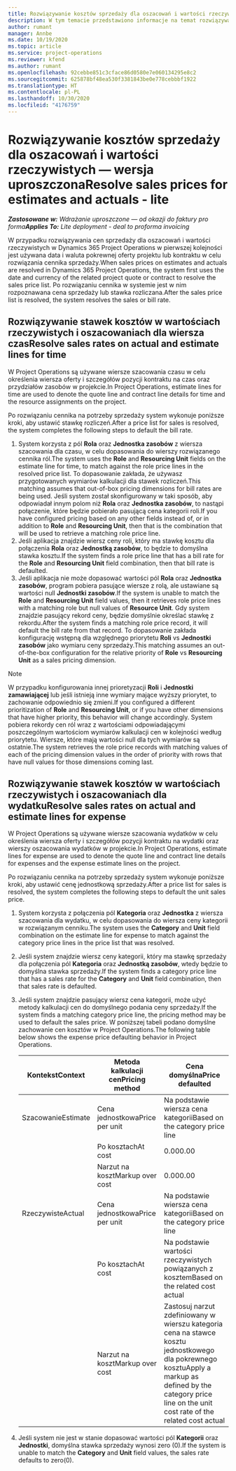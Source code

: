 ```yaml
---
title: Rozwiązywanie kosztów sprzedaży dla oszacowań i wartości rzeczywistych — wersja uproszczona
description: W tym temacie przedstawiono informacje na temat rozwiązywania kosztów kosztu na szacunkach i wartościach rzeczywistych.
author: rumant
manager: Annbe
ms.date: 10/19/2020
ms.topic: article
ms.service: project-operations
ms.reviewer: kfend
ms.author: rumant
ms.openlocfilehash: 92cebbe851c3cface86d0580e7e060134295e8c2
ms.sourcegitcommit: 625878bf48ea530f3381843be0e778cebbbf1922
ms.translationtype: HT
ms.contentlocale: pl-PL
ms.lasthandoff: 10/30/2020
ms.locfileid: "4176759"
---
```

# <a name="resolve-sales-prices-for-estimates-and-actuals---lite"></a><span data-ttu-id="4d291-103">Rozwiązywanie kosztów sprzedaży dla oszacowań i wartości rzeczywistych — wersja uproszczona</span><span class="sxs-lookup"><span data-stu-id="4d291-103">Resolve sales prices for estimates and actuals - lite</span></span>

<span data-ttu-id="4d291-104">_**Zastosowane w:** Wdrażanie uproszczone — od okazji do faktury pro forma_</span><span class="sxs-lookup"><span data-stu-id="4d291-104">_**Applies To:** Lite deployment - deal to proforma invoicing_</span></span>

<span data-ttu-id="4d291-105">W przypadku rozwiązywania cen sprzedaży dla oszacowań i wartości rzeczywistych w Dynamics 365 Project Operations w pierwszej kolejności jest używana data i waluta pokrewnej oferty projektu lub kontraktu w celu rozwiązania cennika sprzedaży.</span><span class="sxs-lookup"><span data-stu-id="4d291-105">When sales prices on estimates and actuals are resolved in Dynamics 365 Project Operations, the system first uses the date and currency of the related project quote or contract to resolve the sales price list.</span></span> <span data-ttu-id="4d291-106">Po rozwiązaniu cennika w systemie jest w nim rozpoznawana cena sprzedaży lub stawka rozliczana.</span><span class="sxs-lookup"><span data-stu-id="4d291-106">After the sales price list is resolved, the system resolves the sales or bill rate.</span></span>

## <a name="resolve-sales-rates-on-actual-and-estimate-lines-for-time"></a><span data-ttu-id="4d291-107">Rozwiązywanie stawek kosztów w wartościach rzeczywistych i oszacowaniach dla wiersza czas</span><span class="sxs-lookup"><span data-stu-id="4d291-107">Resolve sales rates on actual and estimate lines for time</span></span>

<span data-ttu-id="4d291-108">W Project Operations są używane wiersze szacowania czasu w celu określenia wiersza oferty i szczegółów pozycji kontraktu na czas oraz przydziałów zasobów w projekcie.</span><span class="sxs-lookup"><span data-stu-id="4d291-108">In Project Operations, estimate lines for time are used to denote the quote line and contract line details for time and the resource assignments on the project.</span></span>

<span data-ttu-id="4d291-109">Po rozwiązaniu cennika na potrzeby sprzedaży system wykonuje poniższe kroki, aby ustawić stawkę rozliczeń.</span><span class="sxs-lookup"><span data-stu-id="4d291-109">After a price list for sales is resolved, the system completes the following steps to default the bill rate.</span></span>

1. <span data-ttu-id="4d291-110">System korzysta z pól **Rola** oraz **Jednostka zasobów** z wiersza szacowania dla czasu, w celu dopasowania do wierszy rozwiązanego cennika ról.</span><span class="sxs-lookup"><span data-stu-id="4d291-110">The system uses the **Role** and **Resourcing Unit** fields on the estimate line for time, to match against the role price lines in the resolved price list.</span></span> <span data-ttu-id="4d291-111">To dopasowanie zakłada, że używasz przygotowanych wymiarów kalkulacji dla stawek rozliczeń.</span><span class="sxs-lookup"><span data-stu-id="4d291-111">This matching assumes that out-of-box pricing dimensions for bill rates are being used.</span></span> <span data-ttu-id="4d291-112">Jeśli system został skonfigurowany w taki sposób, aby odpowiadał innym polom niż **Rola** oraz **Jednostka zasobów**, to nastąpi połączenie, które będzie pobierało pasującą cena kategorii roli.</span><span class="sxs-lookup"><span data-stu-id="4d291-112">If you have configured pricing based on any other fields instead of, or in addition to **Role** and **Resourcing Unit**, then that is the combination that will be used to retrieve a matching role price line.</span></span>
2. <span data-ttu-id="4d291-113">Jeśli aplikacja znajdzie wiersz ceny roli, który ma stawkę kosztu dla połączenia **Rola** oraz **Jednostką zasobów**, to będzie to domyślna stawka kosztu.</span><span class="sxs-lookup"><span data-stu-id="4d291-113">If the system finds a role price line that has a bill rate for the **Role** and **Resourcing Unit** field combination, then that bill rate is defaulted.</span></span>
3. <span data-ttu-id="4d291-114">Jeśli aplikacja nie może dopasować wartości pól **Rola** oraz **Jednostka zasobów**, program pobiera pasujące wiersze z rolą, ale ustawiane są wartości null **Jednostki zasobów**.</span><span class="sxs-lookup"><span data-stu-id="4d291-114">If the system is unable to match the **Role** and **Resourcing Unit** field values, then it retrieves role price lines with a matching role but null values of **Resource Unit**.</span></span> <span data-ttu-id="4d291-115">Gdy system znajdzie pasujący rekord ceny, będzie domyślnie określać stawkę z rekordu.</span><span class="sxs-lookup"><span data-stu-id="4d291-115">After the system finds a matching role price record, it will default the bill rate from that record.</span></span> <span data-ttu-id="4d291-116">To dopasowanie zakłada konfigurację wstępną dla względnego priorytetu **Roli** vs **Jednostki zasobów** jako wymiaru ceny sprzedaży.</span><span class="sxs-lookup"><span data-stu-id="4d291-116">This matching assumes an out-of-the-box configuration for the relative priority of **Role** vs **Resourcing Unit** as a sales pricing dimension.</span></span>

> [!NOTE]
> <span data-ttu-id="4d291-117">W przypadku konfigurowania innej prioretyzacji **Roli** i **Jednostki zamawiającej** lub jeśli istnieją inne wymiary mające wyższy priorytet, to zachowanie odpowiednio się zmieni.</span><span class="sxs-lookup"><span data-stu-id="4d291-117">If you configured a different prioritization of **Role** and **Resourcing Unit**, or if you have other dimensions that have higher priority, this behavior will change accordingly.</span></span> <span data-ttu-id="4d291-118">System pobiera rekordy cen ról wraz z wartościami odpowiadającymi poszczególnym wartościom wymiarów kalkulacji cen w kolejności według priorytetu. Wiersze, które mają wartości null dla tych wymiarów są ostatnie.</span><span class="sxs-lookup"><span data-stu-id="4d291-118">The system retrieves the role price records with matching values of each of the pricing dimension values in the order of priority with rows that have null values for those dimensions coming last.</span></span>

## <a name="resolve-sales-rates-on-actual-and-estimate-lines-for-expense"></a><span data-ttu-id="4d291-119">Rozwiązywanie stawek kosztów w wartościach rzeczywistych i oszacowaniach dla wydatku</span><span class="sxs-lookup"><span data-stu-id="4d291-119">Resolve sales rates on actual and estimate lines for expense</span></span>

<span data-ttu-id="4d291-120">W Project Operations są używane wiersze szacowania wydatków w celu określenia wiersza oferty i szczegółów pozycji kontraktu na wydatki oraz wierszy oszacowania wydatków w projekcie.</span><span class="sxs-lookup"><span data-stu-id="4d291-120">In Project Operations, estimate lines for expense are used to denote the quote line and contract line details for expenses and the expense estimate lines on the project.</span></span>

<span data-ttu-id="4d291-121">Po rozwiązaniu cennika na potrzeby sprzedaży system wykonuje poniższe kroki, aby ustawić cenę jednostkową sprzedaży.</span><span class="sxs-lookup"><span data-stu-id="4d291-121">After a price list for sales is resolved, the system completes the following steps to default the unit sales price.</span></span>

1. <span data-ttu-id="4d291-122">System korzysta z połączenia pól **Kategoria** oraz **Jednostka** z wiersza szacowania dla wydatku, w celu dopasowania do wiersza ceny kategorii w rozwiązanym cenniku.</span><span class="sxs-lookup"><span data-stu-id="4d291-122">The system uses the **Category** and **Unit** field combination on the estimate line for expense to match against the category price lines in the price list that was resolved.</span></span>
2. <span data-ttu-id="4d291-123">Jeśli system znajdzie wiersz ceny kategorii, który ma stawkę sprzedaży dla połączenia pól **Kategoria** oraz **Jednostką zasobów**, wtedy będzie to domyślna stawka sprzedaży.</span><span class="sxs-lookup"><span data-stu-id="4d291-123">If the system finds a category price line that has a sales rate for the **Category** and **Unit** field combination, then that sales rate is defaulted.</span></span>
3. <span data-ttu-id="4d291-124">Jeśli system znajdzie pasujący wiersz cena kategorii, może użyć metody kalkulacji cen do domyślnego podania ceny sprzedaży.</span><span class="sxs-lookup"><span data-stu-id="4d291-124">If the system finds a matching category price line, the pricing method may be used to default the sales price.</span></span> <span data-ttu-id="4d291-125">W poniższej tabeli podano domyślne zachowanie cen kosztów w Project Operations.</span><span class="sxs-lookup"><span data-stu-id="4d291-125">The following table below shows the expense price defaulting behavior in Project Operations.</span></span>

    | <span data-ttu-id="4d291-126">Kontekst</span><span class="sxs-lookup"><span data-stu-id="4d291-126">Context</span></span> | <span data-ttu-id="4d291-127">Metoda kalkulacji cen</span><span class="sxs-lookup"><span data-stu-id="4d291-127">Pricing method</span></span> | <span data-ttu-id="4d291-128">Cena domyślna</span><span class="sxs-lookup"><span data-stu-id="4d291-128">Price defaulted</span></span> |
    | --- | --- | --- |
    | <span data-ttu-id="4d291-129">Szacowanie</span><span class="sxs-lookup"><span data-stu-id="4d291-129">Estimate</span></span> | <span data-ttu-id="4d291-130">Cena jednostkowa</span><span class="sxs-lookup"><span data-stu-id="4d291-130">Price per unit</span></span> | <span data-ttu-id="4d291-131">Na podstawie wiersza cena kategorii</span><span class="sxs-lookup"><span data-stu-id="4d291-131">Based on the category price line</span></span> |
    | &nbsp; | <span data-ttu-id="4d291-132">Po kosztach</span><span class="sxs-lookup"><span data-stu-id="4d291-132">At cost</span></span> | <span data-ttu-id="4d291-133">0.00</span><span class="sxs-lookup"><span data-stu-id="4d291-133">0.00</span></span> |
    | &nbsp; | <span data-ttu-id="4d291-134">Narzut na koszt</span><span class="sxs-lookup"><span data-stu-id="4d291-134">Markup over cost</span></span> | <span data-ttu-id="4d291-135">0.00</span><span class="sxs-lookup"><span data-stu-id="4d291-135">0.00</span></span> |
    | <span data-ttu-id="4d291-136">Rzeczywiste</span><span class="sxs-lookup"><span data-stu-id="4d291-136">Actual</span></span> | <span data-ttu-id="4d291-137">Cena jednostkowa</span><span class="sxs-lookup"><span data-stu-id="4d291-137">Price per unit</span></span> | <span data-ttu-id="4d291-138">Na podstawie wiersza cena kategorii</span><span class="sxs-lookup"><span data-stu-id="4d291-138">Based on the category price line</span></span> |
    | &nbsp; | <span data-ttu-id="4d291-139">Po kosztach</span><span class="sxs-lookup"><span data-stu-id="4d291-139">At cost</span></span> | <span data-ttu-id="4d291-140">Na podstawie wartości rzeczywistych powiązanych z kosztem</span><span class="sxs-lookup"><span data-stu-id="4d291-140">Based on the related cost actual</span></span> |
    | &nbsp; | <span data-ttu-id="4d291-141">Narzut na koszt</span><span class="sxs-lookup"><span data-stu-id="4d291-141">Markup over cost</span></span> | <span data-ttu-id="4d291-142">Zastosuj narzut zdefiniowany w wierszu kategoria cena na stawce kosztu jednostkowego dla pokrewnego kosztu</span><span class="sxs-lookup"><span data-stu-id="4d291-142">Apply a markup as defined by the category price line on the unit cost rate of the related cost actual</span></span> |

4. <span data-ttu-id="4d291-143">Jeśli system nie jest w stanie dopasować wartości pól **Kategorii** oraz **Jednostki**, domyślna stawka sprzedaży wynosi zero (0).</span><span class="sxs-lookup"><span data-stu-id="4d291-143">If the system is unable to match the **Category** and **Unit** field values, the sales rate defaults to zero(0).</span></span>
